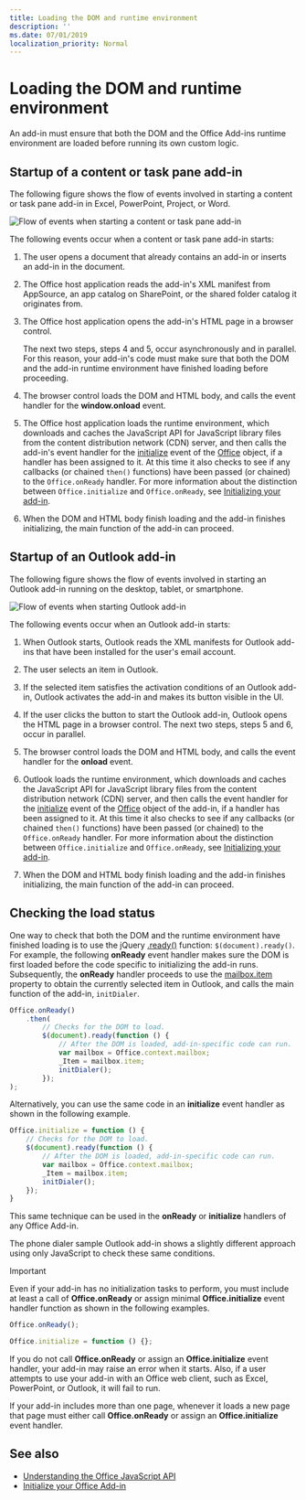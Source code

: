 ```yaml
---
title: Loading the DOM and runtime environment
description: ''
ms.date: 07/01/2019
localization_priority: Normal
---
```



# Loading the DOM and runtime environment

An add-in must ensure that both the DOM and the Office Add-ins runtime environment are loaded before running its own custom logic.

## Startup of a content or task pane add-in

The following figure shows the flow of events involved in starting a content or task pane add-in in Excel, PowerPoint, Project, or Word.

![Flow of events when starting a content or task pane add-in](../images/office15-app-sdk-loading-dom-agave-runtime.png)

The following events occur when a content or task pane add-in starts:

1. The user opens a document that already contains an add-in or inserts an add-in in the document.

2. The Office host application reads the add-in's XML manifest from AppSource, an app catalog on SharePoint, or the shared folder catalog it originates from.

3. The Office host application opens the add-in's HTML page in a browser control.

    The next two steps, steps 4 and 5, occur asynchronously and in parallel. For this reason, your add-in's code must make sure that both the DOM and the add-in runtime environment have finished loading before proceeding.

4. The browser control loads the DOM and HTML body, and calls the event handler for the  **window.onload** event.

5. The Office host application loads the runtime environment, which downloads and caches the JavaScript API for JavaScript library files from the content distribution network (CDN) server, and then calls the add-in's event handler for the [initialize](/javascript/api/office#office-initialize-reason-) event of the [Office](/javascript/api/office) object, if a handler has been assigned to it. At this time it also checks to see if any callbacks (or chained `then()` functions) have been passed (or chained) to the `Office.onReady` handler. For more information about the distinction between `Office.initialize` and `Office.onReady`, see [Initializing your add-in](/office/dev/add-ins/develop/understanding-the-javascript-api-for-office#initializing-your-add-in).

6. When the DOM and HTML body finish loading and the add-in finishes initializing, the main function of the add-in can proceed.


## Startup of an Outlook add-in

The following figure shows the flow of events involved in starting an Outlook add-in running on the desktop, tablet, or smartphone.

![Flow of events when starting Outlook add-in](../images/outlook15-loading-dom-agave-runtime.png)

The following events occur when an Outlook add-in starts:

1. When Outlook starts, Outlook reads the XML manifests for Outlook add-ins that have been installed for the user's email account.

2. The user selects an item in Outlook.

3. If the selected item satisfies the activation conditions of an Outlook add-in, Outlook activates the add-in and makes its button visible in the UI.

4. If the user clicks the button to start the Outlook add-in, Outlook opens the HTML page in a browser control. The next two steps, steps 5 and 6, occur in parallel.

5. The browser control loads the DOM and HTML body, and calls the event handler for the  **onload** event.

6. Outlook loads the runtime environment, which downloads and caches the JavaScript API for JavaScript library files from the content distribution network (CDN) server, and then calls the event handler for the [initialize](/javascript/api/office#office-initialize-reason-) event of the [Office](/javascript/api/office) object of the add-in, if a handler has been assigned to it. At this time it also checks to see if any callbacks (or chained `then()` functions) have been passed (or chained) to the `Office.onReady` handler. For more information about the distinction between `Office.initialize` and `Office.onReady`, see [Initializing your add-in](/office/dev/add-ins/develop/understanding-the-javascript-api-for-office#initializing-your-add-in).

7. When the DOM and HTML body finish loading and the add-in finishes initializing, the main function of the add-in can proceed.


## Checking the load status

One way to check that both the DOM and the runtime environment have finished loading is to use the jQuery [.ready()](https://api.jquery.com/ready/) function: `$(document).ready()`. For example, the following **onReady** event handler makes sure the DOM is first loaded before the code specific to initializing the add-in runs. Subsequently, the **onReady** handler proceeds to use the [mailbox.item](/javascript/api/outlook/office.mailbox) property to obtain the currently selected item in Outlook, and calls the main function of the add-in, `initDialer`.

```js
Office.onReady()
    .then(
        // Checks for the DOM to load.
        $(document).ready(function () {
            // After the DOM is loaded, add-in-specific code can run.
            var mailbox = Office.context.mailbox;
            _Item = mailbox.item;
            initDialer();
        });
);
```

Alternatively, you can use the same code in an  **initialize** event handler as shown in the following example.

```js
Office.initialize = function () {
    // Checks for the DOM to load.
    $(document).ready(function () {
        // After the DOM is loaded, add-in-specific code can run.
        var mailbox = Office.context.mailbox;
        _Item = mailbox.item;
        initDialer();
    });
}
```

This same technique can be used in the **onReady** or **initialize** handlers of any Office Add-in.

The phone dialer sample Outlook add-in shows a slightly different approach using only JavaScript to check these same conditions. 

> [!IMPORTANT]
> Even if your add-in has no initialization tasks to perform, you must include at least a call of **Office.onReady** or assign minimal **Office.initialize** event handler function as shown in the following examples.
>
>```js
>Office.onReady();
>```
>
>```js
>Office.initialize = function () {};
>```
>
> If you do not call **Office.onReady** or assign an  **Office.initialize** event handler, your add-in may raise an error when it starts. Also, if a user attempts to use your add-in with an Office web client, such as Excel, PowerPoint, or Outlook, it will fail to run.
>
> If your add-in includes more than one page, whenever it loads a new page that page must either call **Office.onReady** or assign an  **Office.initialize** event handler.

## See also

- [Understanding the Office JavaScript API](understanding-the-javascript-api-for-office.md)
- [Initialize your Office Add-in](initialize-add-in.md)